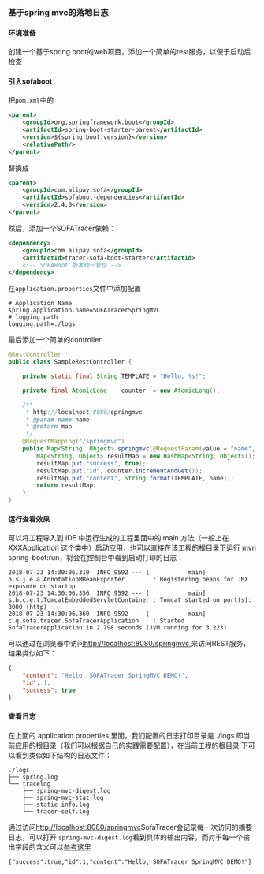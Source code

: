 ### 基于spring mvc的落地日志
#### 环境准备
创建一个基于spring boot的web项目，添加一个简单的rest服务，以便于启动后检查

#### 引入sofaboot
把`pom.xml`中的
````xml
<parent>
    <groupId>org.springframework.boot</groupId>
    <artifactId>spring-boot-starter-parent</artifactId>
    <version>${spring.boot.version}</version>
    <relativePath/> 
</parent>
````
替换成
````xml
<parent>
    <groupId>com.alipay.sofa</groupId>
    <artifactId>sofaboot-dependencies</artifactId>
    <version>2.4.0</version>
</parent>
````
然后，添加一个SOFATracer依赖：
````xml
<dependency>
    <groupId>com.alipay.sofa</groupId>
    <artifactId>tracer-sofa-boot-starter</artifactId>
    <!-- SOFABoot 版本统一管控 -->
</dependency>
````
在`application.properties`文件中添加配置
````
# Application Name
spring.application.name=SOFATracerSpringMVC
# logging path
logging.path=./logs
````
最后添加一个简单的controller
````java
@RestController
public class SampleRestController {

    private static final String TEMPLATE = "Hello, %s!";

    private final AtomicLong    counter  = new AtomicLong();

    /**
     * http://localhost:8080/springmvc
     * @param name name
     * @return map
     */
    @RequestMapping("/springmvc")
    public Map<String, Object> springmvc(@RequestParam(value = "name", defaultValue = "SOFATracer SpringMVC DEMO") String name) {
        Map<String, Object> resultMap = new HashMap<String, Object>();
        resultMap.put("success", true);
        resultMap.put("id", counter.incrementAndGet());
        resultMap.put("content", String.format(TEMPLATE, name));
        return resultMap;
    }
}
````

#### 运行查看效果
可以将工程导入到 IDE 中运行生成的工程里面中的 main 方法（一般上在 XXXApplication 这个类中）启动应用，也可以直接在该工程的根目录下运行 
mvn spring-boot:run，将会在控制台中看到启动打印的日志：
````
2018-07-23 14:30:06.310  INFO 9592 --- [           main] o.s.j.e.a.AnnotationMBeanExporter        : Registering beans for JMX exposure on startup
2018-07-23 14:30:06.356  INFO 9592 --- [           main] s.b.c.e.t.TomcatEmbeddedServletContainer : Tomcat started on port(s): 8080 (http)
2018-07-23 14:30:06.360  INFO 9592 --- [           main] c.q.sofa.tracer.SofaTracerApplication    : Started SofaTracerApplication in 2.798 seconds (JVM running for 3.223)
````
可以通过在浏览器中访问[http://localhost:8080/springmvc ](http://localhost:8080/springmvc)来访问REST服务，结果类似如下：
````json
{
	"content": "Hello, SOFATracer SpringMVC DEMO!",
	"id": 1,
	"success": true
}
````

#### 查看日志
在上面的 application.properties 里面，我们配置的日志打印目录是 ./logs 即当前应用的根目录（我们可以根据自己的实践需要配置），在当前工程的根目录
下可以看到类似如下结构的日志文件：
````
./logs
├── spring.log
└── tracelog
    ├── spring-mvc-digest.log
    ├── spring-mvc-stat.log
    ├── static-info.log
    └── tracer-self.log
````
通过访问[http://localhost:8080/springmvc](http://localhost:8080/springmvc)SofaTracer会记录每一次访问的摘要日志，可以打开
`spring-mvc-digest.log`看到具体的输出内容，而对于每一个输出字段的含义可以[参考这里](https://github.com/alipay/sofa-tracer/wiki/QuickStart)
````
{"success":true,"id":1,"content":"Hello, SOFATracer SpringMVC DEMO!"}
````
